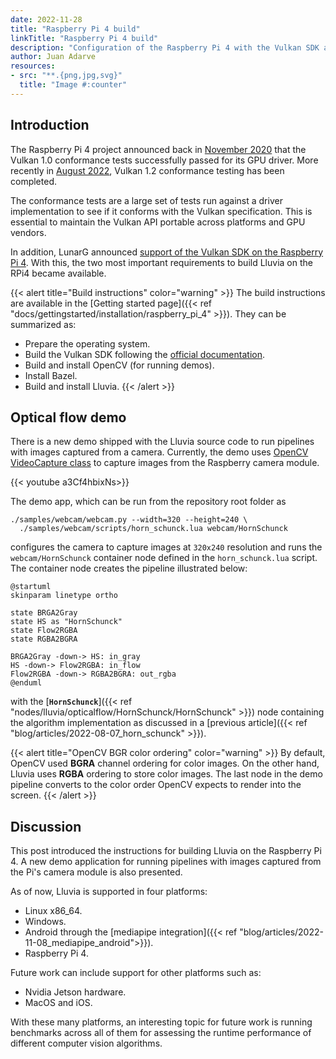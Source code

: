 ```yaml
---
date: 2022-11-28
title: "Raspberry Pi 4 build"
linkTitle: "Raspberry Pi 4 build"
description: "Configuration of the Raspberry Pi 4 with the Vulkan SDK and Lluvia to run GPU compute pipelines."
author: Juan Adarve
resources:
- src: "**.{png,jpg,svg}"
  title: "Image #:counter"
---
```


## Introduction

The Raspberry Pi 4 project announced back in [November 2020](https://www.raspberrypi.com/news/vulkan-update-were-conformant/) that the Vulkan 1.0 conformance tests successfully passed for its GPU driver. More recently in [August 2022](https://www.raspberrypi.com/news/vulkan-update-version-1-2-conformance-for-raspberry-pi-4/), Vulkan 1.2 conformance testing has been completed.

The conformance tests are a large set of tests run against a driver implementation to see if it conforms with the Vulkan specification. This is essential to maintain the Vulkan API portable across platforms and GPU vendors.

In addition, LunarG announced [support of the Vulkan SDK on the Raspberry Pi 4](https://www.linkedin.com/posts/lunarg-inc-_lunargs-vulkan-sdk-for-linux-now-builds-activity-6968566164138459136-Dw4Y?utm_source=share&utm_medium=member_desktop). With this, the two most important requirements to build Lluvia on the RPi4 became available.

{{< alert title="Build instructions" color="warning" >}}
The build instructions are available in the [Getting started page]({{< ref "docs/gettingstarted/installation/raspberry_pi_4" >}}). They can be summarized as:

* Prepare the operating system.
* Build the Vulkan SDK following the [official documentation](https://vulkan.lunarg.com/doc/sdk/1.3.224.1/linux/getting_started.html).
* Build and install OpenCV (for running demos).
* Install Bazel.
* Build and install Lluvia.
{{< /alert >}}

## Optical flow demo

There is a new demo shipped with the Lluvia source code to run pipelines with images captured from a camera. Currently, the demo uses [OpenCV VideoCapture class](https://docs.opencv.org/4.5.5/d8/dfe/classcv_1_1VideoCapture.html) to capture images from the Raspberry camera module.

{{< youtube a3Cf4hbixNs>}}

The demo app, which can be run from the repository root folder as

```shell
./samples/webcam/webcam.py --width=320 --height=240 \
  ./samples/webcam/scripts/horn_schunck.lua webcam/HornSchunck
```

configures the camera to capture images at `320x240` resolution and runs the `webcam/HornSchunck` container node defined in the `horn_schunck.lua` script. The container node creates the pipeline illustrated below:

```plantuml
@startuml
skinparam linetype ortho

state BRGA2Gray
state HS as "HornSchunck"
state Flow2RGBA
state RGBA2BGRA

BRGA2Gray -down-> HS: in_gray
HS -down-> Flow2RGBA: in_flow
Flow2RGBA -down-> RGBA2BGRA: out_rgba
@enduml
```

with the [**`HornSchunck`**]({{< ref "nodes/lluvia/opticalflow/HornSchunck/HornSchunck" >}}) node containing the algorithm implementation as discussed in a [previous article]({{< ref "blog/articles/2022-08-07_horn_schunck" >}}). 

{{< alert title="OpenCV BGR color ordering" color="warning" >}}
By default, OpenCV used **BGRA** channel ordering for color images. On the other hand, Lluvia uses **RGBA** ordering to store color images. The last node in the demo pipeline converts to the color order OpenCV expects to render into the screen. 
{{< /alert >}}


## Discussion

This post introduced the instructions for building Lluvia on the Raspberry Pi 4. A new demo application for running pipelines with images captured from the Pi's camera module is also presented.

As of now, Lluvia is supported in four platforms:

* Linux x86_64.
* Windows.
* Android through the [mediapipe integration]({{< ref "blog/articles/2022-11-08_mediapipe_android">}}).
* Raspberry Pi 4.

Future work can include support for other platforms such as:

* Nvidia Jetson hardware.
* MacOS and iOS.

With these many platforms, an interesting topic for future work is running benchmarks across all of them for assessing the runtime performance of different computer vision algorithms. 
